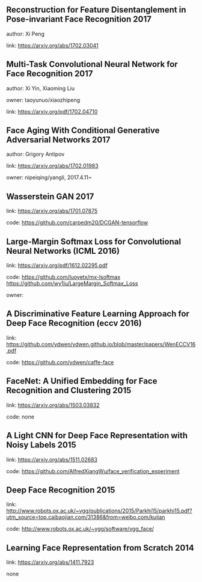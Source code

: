 

## Reconstruction for Feature Disentanglement in Pose-invariant Face Recognition 2017

author: Xi Peng

link: https://arxiv.org/abs/1702.03041

## Multi-Task Convolutional Neural Network for Face Recognition 2017

author: Xi Yin, Xiaoming Liu

owner: taoyunuo/xiaozhipeng

link: https://arxiv.org/pdf/1702.04710

## Face Aging With Conditional Generative Adversarial Networks 2017

author: Grigory Antipov

link: https://arxiv.org/abs/1702.01983

owner: nipeiqing/yangli, 2017.4.11~

## Wasserstein GAN 2017

link: https://arxiv.org/abs/1701.07875

code: https://github.com/carpedm20/DCGAN-tensorflow

## Large-Margin Softmax Loss for Convolutional Neural Networks (ICML 2016)

link: https://arxiv.org/pdf/1612.02295.pdf

code: https://github.com/luoyetx/mx-lsoftmax
https://github.com/wy1iu/LargeMargin_Softmax_Loss

owner: 

## A Discriminative Feature Learning Approach for Deep Face Recognition (eccv 2016)

link: https://github.com/ydwen/ydwen.github.io/blob/master/papers/WenECCV16.pdf

code: https://github.com/ydwen/caffe-face

## FaceNet: A Unified Embedding for Face Recognition and Clustering 2015

link: https://arxiv.org/abs/1503.03832

code: none

## A Light CNN for Deep Face Representation with Noisy Labels 2015

link: https://arxiv.org/abs/1511.02683

code: https://github.com/AlfredXiangWu/face_verification_experiment

## Deep Face Recognition 2015

link: http://www.robots.ox.ac.uk/~vgg/publications/2015/Parkhi15/parkhi15.pdf?utm_source=top.caibaojian.com/31386&from=weibo.com/kujian

code: http://www.robots.ox.ac.uk/~vgg/software/vgg_face/

## Learning Face Representation from Scratch 2014

link: https://arxiv.org/abs/1411.7923

none

